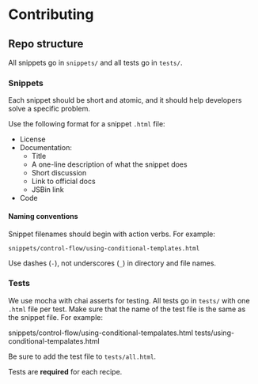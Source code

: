 # Contributing

## Repo structure

All snippets go in `snippets/` and all tests go in `tests/`.

### Snippets

Each snippet should be short and atomic, and it should help developers solve
a specific problem.

Use the following format for a snippet `.html` file:

* License
* Documentation:
    * Title
    * A one-line description of what the snippet does
    * Short discussion
    * Link to official docs
    * JSBin link
* Code


#### Naming conventions

Snippet filenames should begin with action verbs. For example:

    snippets/control-flow/using-conditional-templates.html

Use dashes (`-`), not underscores (`_`) in directory and file names.

### Tests

We use mocha with chai asserts for testing. All tests go in `tests/` with one
`.html` file per test. Make sure that the name of the test file is the same as
the snippet file. For example:

  snippets/control-flow/using-conditional-tempalates.html
  tests/using-conditional-tempalates.html

Be sure to add the test file to `tests/all.html`.

Tests are **required** for each recipe.


